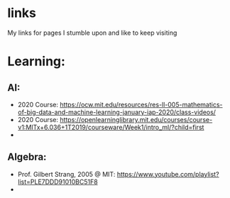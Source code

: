 # links
My links for pages I stumble upon and like to keep visiting

# Learning:

## AI:
- 2020 Course: https://ocw.mit.edu/resources/res-ll-005-mathematics-of-big-data-and-machine-learning-january-iap-2020/class-videos/
- 2020 Course: https://openlearninglibrary.mit.edu/courses/course-v1:MITx+6.036+1T2019/courseware/Week1/intro_ml/?child=first
- 

## Algebra:
- Prof. Gilbert Strang, 2005 @ MIT: https://www.youtube.com/playlist?list=PLE7DDD91010BC51F8
- 
